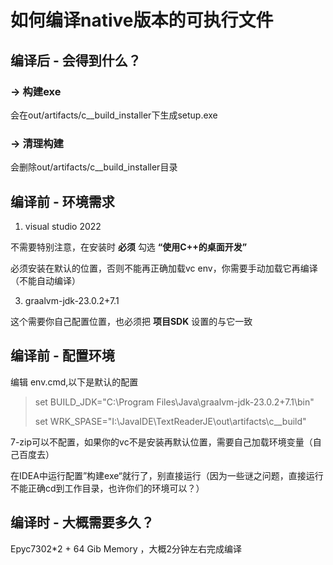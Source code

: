 # 如何编译native版本的可执行文件

## 编译后 - 会得到什么？


### -> 构建exe

会在out/artifacts/c__build_installer下生成setup.exe

### -> 清理构建

会删除out/artifacts/c__build_installer目录




## 编译前 - 环境需求

1. visual studio 2022

不需要特别注意，在安装时 **必须** 勾选 **“使用C++的桌面开发”**

必须安装在默认的位置，否则不能再正确加载vc env，你需要手动加载它再编译（不能自动编译）

3. graalvm-jdk-23.0.2+7.1

这个需要你自己配置位置，也必须把 **项目SDK** 设置的与它一致

## 编译前 - 配置环境

编辑 env.cmd,以下是默认的配置

>set BUILD_JDK="C:\Program Files\Java\graalvm-jdk-23.0.2+7.1\bin"
> 
>set WRK_SPASE="I:\JavaIDE\TextReaderJE\out\artifacts\c__build"


7-zip可以不配置，如果你的vc不是安装再默认位置，需要自己加载环境变量（自己百度去）

在IDEA中运行配置”构建exe“就行了，别直接运行（因为一些谜之问题，直接运行不能正确cd到工作目录，也许你们的环境可以？）

## 编译时 - 大概需要多久？

Epyc7302*2 + 64 Gib Memory ，大概2分钟左右完成编译

